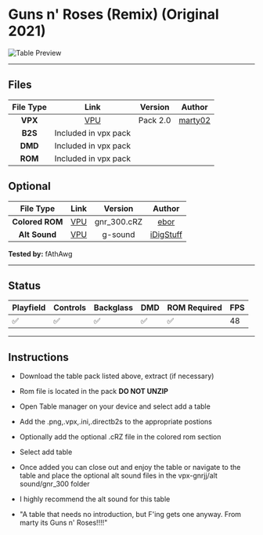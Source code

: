 # Guns n' Roses (Remix) (Original 2021)

![Table Preview](../../images/gnrjj-preview.jpg)

---

## Files
| File Type | Link | Version | Author | 
|:---------:|:----:|:-------:|:------:|
| **VPX** | [VPU](https://vpuniverse.com/files/file/7254-guns-edition-limited/) | Pack 2.0 | [marty02](https://vpuniverse.com/profile/16531-marty02/) |
| **B2S** | Included in vpx pack | | |
| **DMD** | Included in vpx pack | | |
| **ROM** | Included in vpx pack | | |

## Optional
| File Type | Link | Version | Author | 
|:---------:|:----:|:-------:|:------:|
| **Colored ROM** | [VPU](https://vpuniverse.com/files/file/17131-guns-n-roses-data-east-1994-dmd-64-colors-serum-format/) | gnr_300.cRZ | [ebor](https://vpuniverse.com/profile/29168-ebor/) |
| **Alt Sound**   | [VPU](https://vpuniverse.com/files/file/6087-altsound_guns_and_roses/) | g-sound | [iDigStuff](https://vpuniverse.com/profile/29753-idigstuff/) |


**Tested by:** fAthAwg

---

## Status 
| Playfield | Controls | Backglass | DMD | ROM Required | FPS | 
|-----------|----------|-----------|-----|--------------|-----|
| :white_check_mark: | :white_check_mark: | :white_check_mark: | :white_check_mark: | :white_check_mark: | 48 |

---

## Instructions

- Download the table pack listed above, extract (if necessary)
- Rom file is located in the pack **DO NOT UNZIP**
- Open Table manager on your device and select add a table
- Add the .png,.vpx,.ini,.directb2s to the appropriate postions
- Optionally add the optional .cRZ file in the colored rom section
- Select add table
- Once added you can close out and enjoy the table or navigate to the table and place the optional alt sound files in the vpx-gnrjj/alt sound/gnr_300 folder
- I highly recommend the alt sound for this table

- "A table that needs no introduction, but F'ing gets one anyway. From marty its Guns n' Roses!!!!"
